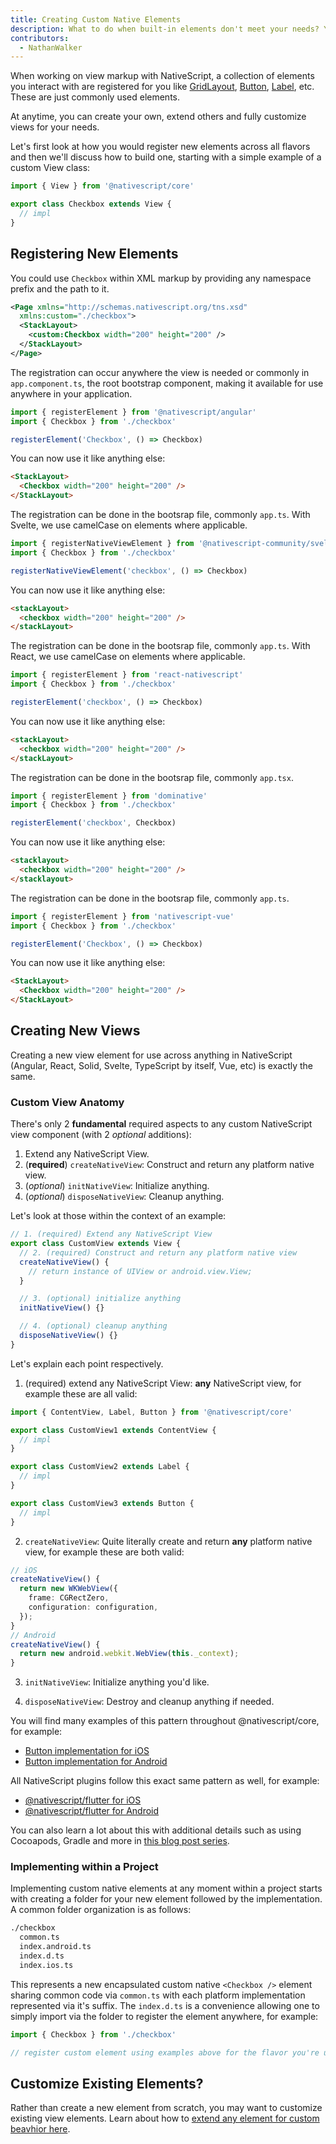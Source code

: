 ```yaml
---
title: Creating Custom Native Elements
description: What to do when built-in elements don't meet your needs? You can create new custom native elements or extend existing ones to enhance behavior for all sorts of cases.
contributors:
  - NathanWalker
---
```


When working on view markup with NativeScript, a collection of elements you interact with are registered for you like [GridLayout](https://docs.nativescript.org/ui/grid-layout), [Button](https://docs.nativescript.org/ui/button), [Label](https://docs.nativescript.org/ui/label), etc. These are just commonly used elements.

At anytime, you can create your own, extend others and fully customize views for your needs.

Let's first look at how you would register new elements across all flavors and then we'll discuss how to build one, starting with a simple example of a custom View class:

```ts
import { View } from '@nativescript/core'

export class Checkbox extends View {
  // impl
}
```

## Registering New Elements

<Tabs>
<Tab flavor="typescript">

You could use `Checkbox` within XML markup by providing any namespace prefix and the path to it.

```xml
<Page xmlns="http://schemas.nativescript.org/tns.xsd"
  xmlns:custom="./checkbox">
  <StackLayout>
    <custom:Checkbox width="200" height="200" />
  </StackLayout>
</Page>
```

</Tab>
<Tab flavor="angular">

The registration can occur anywhere the view is needed or commonly in `app.component.ts`, the root bootstrap component, making it available for use anywhere in your application.

```ts
import { registerElement } from '@nativescript/angular'
import { Checkbox } from './checkbox'

registerElement('Checkbox', () => Checkbox)
```

You can now use it like anything else:

```html
<StackLayout>
  <Checkbox width="200" height="200" />
</StackLayout>
```

</Tab>
<Tab flavor="svelte">

The registration can be done in the bootsrap file, commonly `app.ts`. With Svelte, we use camelCase on elements where applicable.

```ts
import { registerNativeViewElement } from '@nativescript-community/svelte-native/dom'
import { Checkbox } from './checkbox'

registerNativeViewElement('checkbox', () => Checkbox)
```

You can now use it like anything else:

```html
<stackLayout>
  <checkbox width="200" height="200" />
</stackLayout>
```

</Tab>
<Tab flavor="react">

The registration can be done in the bootsrap file, commonly `app.ts`. With React, we use camelCase on elements where applicable.

```ts
import { registerElement } from 'react-nativescript'
import { Checkbox } from './checkbox'

registerElement('checkbox', () => Checkbox)
```

You can now use it like anything else:

```html
<stackLayout>
  <checkbox width="200" height="200" />
</stackLayout>
```

</Tab>
<Tab flavor="solid">

The registration can be done in the bootsrap file, commonly `app.tsx`.

```ts
import { registerElement } from 'dominative'
import { Checkbox } from './checkbox'

registerElement('checkbox', Checkbox)
```

You can now use it like anything else:

```html
<stacklayout>
  <checkbox width="200" height="200" />
</stacklayout>
```

</Tab>
<Tab flavor="vue">

The registration can be done in the bootsrap file, commonly `app.ts`.

```ts
import { registerElement } from 'nativescript-vue'
import { Checkbox } from './checkbox'

registerElement('Checkbox', () => Checkbox)
```

You can now use it like anything else:

```html
<StackLayout>
  <Checkbox width="200" height="200" />
</StackLayout>
```

</Tab>
</Tabs>

## Creating New Views

Creating a new view element for use across anything in NativeScript (Angular, React, Solid, Svelte, TypeScript by itself, Vue, etc) is exactly the same.

### Custom View Anatomy

There's only 2 **fundamental** required aspects to any custom NativeScript view component (with 2 _optional_ additions):

1. Extend any NativeScript View.
2. (**required**) `createNativeView`: Construct and return any platform native view.
3. (_optional_) `initNativeView`: Initialize anything.
4. (_optional_) `disposeNativeView`: Cleanup anything.

Let's look at those within the context of an example:

```ts
// 1. (required) Extend any NativeScript View
export class CustomView extends View {
  // 2. (required) Construct and return any platform native view
  createNativeView() {
    // return instance of UIView or android.view.View;
  }

  // 3. (optional) initialize anything
  initNativeView() {}

  // 4. (optional) cleanup anything
  disposeNativeView() {}
}
```

Let's explain each point respectively.

1. (required) extend any NativeScript View: **any** NativeScript view, for example these are all valid:

```ts
import { ContentView, Label, Button } from '@nativescript/core'

export class CustomView1 extends ContentView {
  // impl
}

export class CustomView2 extends Label {
  // impl
}

export class CustomView3 extends Button {
  // impl
}
```

2. `createNativeView`: Quite literally create and return **any** platform native view, for example these are both valid:

```ts
// iOS
createNativeView() {
  return new WKWebView({
    frame: CGRectZero,
    configuration: configuration,
  });
}
// Android
createNativeView() {
  return new android.webkit.WebView(this._context);
}
```

3. `initNativeView`: Initialize anything you'd like.

4. `disposeNativeView`: Destroy and cleanup anything if needed.

You will find many examples of this pattern throughout @nativescript/core, for example:

- [Button implementation for iOS](https://github.com/NativeScript/NativeScript/blob/96af6fa83e586a1c443c8b179701450d803e12aa/packages/core/ui/button/index.ios.ts#L21)
- [Button implementation for Android](https://github.com/NativeScript/NativeScript/blob/96af6fa83e586a1c443c8b179701450d803e12aa/packages/core/ui/button/index.android.ts#L72)

All NativeScript plugins follow this exact same pattern as well, for example:

- [@nativescript/flutter for iOS](https://github.com/NativeScript/ui-kit/blob/dca883ada479a6d0982abbcb01a51f661d927812/packages/flutter/index.ios.ts#L40)
- [@nativescript/flutter for Android](https://github.com/NativeScript/ui-kit/blob/dca883ada479a6d0982abbcb01a51f661d927812/packages/flutter/index.android.ts#L80)

You can also learn a lot about this with additional details such as using Cocoapods, Gradle and more in [this blog post series](https://blog.nativescript.org/create-a-custom-view-plugin-marquee-label/).

### Implementing within a Project

Implementing custom native elements at any moment within a project starts with creating a folder for your new element followed by the implementation. A common folder organization is as follows:

```bash
./checkbox
  common.ts
  index.android.ts
  index.d.ts
  index.ios.ts
```

This represents a new encapsulated custom native `<Checkbox />` element sharing common code via `common.ts` with each platform implementation represented via it's suffix. The `index.d.ts` is a convenience allowing one to simply import via the folder to register the element anywhere, for example:

```ts
import { Checkbox } from './checkbox'

// register custom element using examples above for the flavor you're using
```

## Customize Existing Elements?

Rather than create a new element from scratch, you may want to customize existing view elements. Learn about how to [extend any element for custom beavhior here](/guide/customizing-view-elements).
